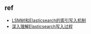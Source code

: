 

## ref
+ [LSM树和Elasticsearch的索引写入机制](https://www.cnblogs.com/luxiaoxun/p/13025019.html)
+ [深入理解Elasticsearch写入过程](https://zhuanlan.zhihu.com/p/94915597)